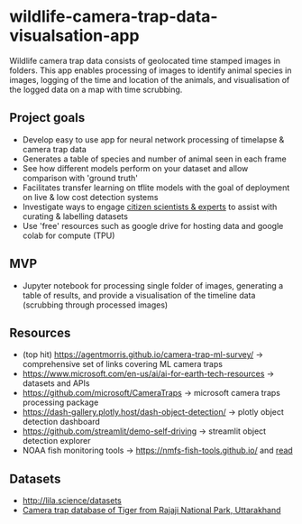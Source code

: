 # wildlife-camera-trap-data-visualsation-app
Wildlife camera trap data consists of geolocated time stamped images in folders. This app enables processing of images to identify animal species in images, logging of the time and location of the animals, and visualisation of the logged data on a map with time scrubbing. 

## Project goals
* Develop easy to use app for neural network processing of timelapse & camera trap data
* Generates a table of species and number of animal seen in each frame
* See how different models perform on your dataset and allow comparison with 'ground truth'
* Facilitates transfer learning on tflite models with the goal of deployment on live & low cost detection systems 
* Investigate ways to engage [citizen scientists & experts](https://besjournals.onlinelibrary.wiley.com/doi/10.1111/2041-210X.13099) to assist with curating & labelling datasets
* Use 'free' resources such as google drive for hosting data and google colab for compute (TPU)

## MVP
* Jupyter notebook for processing single folder of images, generating a table of results, and provide a visualisation of the timeline data (scrubbing through processed images)

## Resources
* (top hit) https://agentmorris.github.io/camera-trap-ml-survey/ -> comprehensive set of links covering ML camera traps
* https://www.microsoft.com/en-us/ai/ai-for-earth-tech-resources -> datasets and APIs
* https://github.com/microsoft/CameraTraps -> microsoft camera traps processing package
* https://dash-gallery.plotly.host/dash-object-detection/ -> plotly object detection dashboard
* https://github.com/streamlit/demo-self-driving -> streamlit object detection explorer
* NOAA fish monitoring tools -> https://nmfs-fish-tools.github.io/ and [read](http://www.viametoolkit.org/wp-content/uploads/2016/09/VIAME-overview-web.pdf?utm_campaign=The%20Batch&utm_source=hs_email&utm_medium=email&utm_content=79366324&_hsenc=p2ANqtz-_I6w5gBfe6po6ckmFgZJSOuCD8gLwy2UcSnN0W6xlZ6LC1xOP6mYP4LuOcoRNzd5he_M5DFmt-9uXfr-RsyL0G3sM6EA&_hsmi=79366324)

## Datasets
* http://lila.science/datasets
* [Camera trap database of Tiger from Rajaji National Park, Uttarakhand](https://www.gbif.org/dataset/e61455a4-352d-4c55-83ea-dbca254e3b29)
